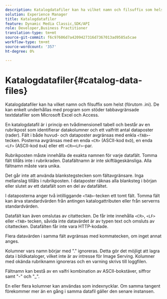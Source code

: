 ```yaml
---
description: Katalogdatafiler kan ha vilket namn och filsuffix som helst (förutom .ini). De kan enkelt underhållas med program som stöder tabbavgränsade textdatafiler som Microsoft Excel och Access.
solution: Experience Manager
title: Katalogdatafiler
feature: Dynamic Media Classic,SDK/API
role: Developer,Business Practitioner
translation-type: tm+mt
source-git-commit: f6c97606d7a4209427316d7367013ad9585a5cae
workflow-type: tm+mt
source-wordcount: '357'
ht-degree: 0%

---
```



# Katalogdatafiler{#catalog-data-files}

Katalogdatafiler kan ha vilket namn och filsuffix som helst (förutom .ini). De kan enkelt underhållas med program som stöder tabbavgränsade textdatafiler som Microsoft Excel och Access.

En katalogdatafil är i princip en tvådimensionell tabell och består av en rubrikpost som identifierar datakolumner och ett valfritt antal dataposter (rader). Fält i både huvud- och dataposter avgränsas med enkla `<TAB>`-tecken. Posterna avgränsas med en enda `<CR>` (ASCII-kod `0xD`), en enda `<LF>` (ASCII-kod `0xA`) eller ett `<CR><LF>`-par.

Rubrikposten måste innehålla de exakta namnen för varje datafält. Tomma fält tillåts inte i rubrikraden. Datafältnamn är inte skiftlägeskänsliga. Alla fältnamn måste vara unika.

Det går inte att använda blankstegstecken som fältavgränsare. Inga mellanslag tillåts i rubrikposten. I dataposter räknas alla blanksteg i början eller slutet av ett datafält som en del av datafältet.

I dataposterna anger två intilliggande `<TAB>`-tecken ett tomt fält. Tomma fält kan ärva standardvärden från antingen katalogattributen eller från serverns standardvärden.

Datafält kan även omslutas av citattecken. De får inte innehålla `<CR>`, `<LF>` eller `<TAB>` tecken, såvida inte datavärdet är av typen text och omsluts av citattecken. Datafälten får inte vara HTTP-kodade.

Flera datavärden i samma fält avgränsas med kommatecken, om inget annat anges.

Kolumner vars namn börjar med &quot;.&quot; ignoreras. Detta gör det möjligt att lagra data i bildkataloger, vilket inte är av intresse för Image Serving. Kolumner med okända rubriknamn ignoreras och en varning skrivs till loggfilen.

Fältnamn kan bestå av en valfri kombination av ASCII-bokstäver, siffror samt &quot;-&quot; och &quot;_&quot;.

En eller flera kolumner kan användas som indexnycklar. Om samma tangent förekommer mer än en gång i samma datafil gäller den senare instansen.
